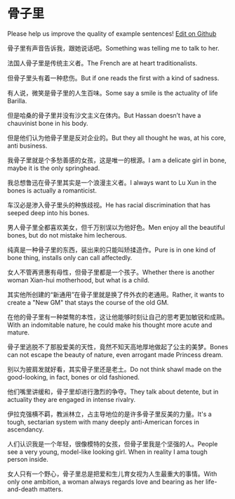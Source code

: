 # 骨子里

Please help us improve the quality of example sentences! [Edit on Github](https://github.com/jiyushe/jiyu-example-sentence-source/blob/main/chinese/guzili.md)

<p><span class="chinese">骨子里有声音告诉我，跟她说话吧。</span><span class="english">Something was telling me to talk to her.</span></p>

<p><span class="chinese">法国人骨子里是传统主义者。</span><span class="english">The French are at heart traditionalists.</span></p>

<p><span class="chinese">但骨子里头有着一种悲伤。</span><span class="english">But if one reads the first with a kind of sadness.</span></p>

<p><span class="chinese">有人说，微笑是骨子里的人生百味。</span><span class="english">Some say a smile is the actuality of life Barilla.</span></p>

<p><span class="chinese">但是哈桑的骨子里并没有沙文主义在体内。</span><span class="english">But Hassan doesn’t have a chauvinist bone in his body.</span></p>

<p><span class="chinese">但是他们认为他骨子里是反对企业的。</span><span class="english">But they all thought he was, at his core, anti business.</span></p>

<p><span class="chinese">我骨子里就是个多愁善感的女孩，这是唯一的根源。</span><span class="english">I am a delicate girl in bone, maybe it is the only springhead.</span></p>

<p><span class="chinese">我总想鲁迅在骨子里其实是一个浪漫主义者。</span><span class="english">I always want to Lu Xun in the bones is actually a romanticist.</span></p>

<p><span class="chinese">车汉必是渗入骨子里头的种族歧视。</span><span class="english">He has racial discrimination that has seeped deep into his bones.</span></p>

<p><span class="chinese">男人骨子里全都喜欢美女，但千万别误以为他好色。</span><span class="english">Men enjoy all the beautiful bones, but do not mistake him lecherous.</span></p>

<p><span class="chinese">纯真是一种骨子里的东西，装出来的只能叫矫揉造作。</span><span class="english">Pure is in one kind of bone thing, installs only can call affectedly.</span></p>

<p><span class="chinese">女人不管再贤惠有母性，但骨子里都是一个孩子。</span><span class="english">Whether there is another woman Xian-hui motherhood, but what is a child.</span></p>

<p><span class="chinese">其实他所创建的“新通用”在骨子里就是换了件外衣的老通用。</span><span class="english">Rather, it wants to create a "New GM" that stays the course of the old GM.</span></p>

<p><span class="chinese">在他的骨子里有一种桀骜的本性，这让他能够时刻让自己的思考更加敏锐和成熟。</span><span class="english">With an indomitable nature, he could make his thought more acute and mature.</span></p>

<p><span class="chinese">骨子里逃脱不了那股爱美的天性，竟然不知天高地厚地做起了公主的美梦。</span><span class="english">Bones can not escape the beauty of nature, even arrogant made Princess dream.</span></p>

<p><span class="chinese">别以为披肩发就好看，其实骨子里还是老土。</span><span class="english">Do not think shawl made on the good-looking, in fact, bones or old fashioned.</span></p>

<p><span class="chinese">他们嘴里讲缓和，骨子里却进行激烈的争夺。</span><span class="english">They talk about detente, but in actuality they are engaged in intense rivalry.</span></p>

<p><span class="chinese">伊拉克强横不羁，教派林立，占主导地位的是许多骨子里反美的力量。</span><span class="english">It's a tough, sectarian system with many deeply anti-American forces in ascendancy.</span></p>

<p><span class="chinese">人们认识我是一个年轻，很像模特的女孩，但骨子里我是个坚强的人。</span><span class="english">People see a very young, model-like looking girl. When in reality I ama tough person inside.</span></p>

<p><span class="chinese">女人只有一个野心，骨子里总是把爱和生儿育女视为人生最重大的事情。</span><span class="english">With only one ambition, a woman always regards love and bearing as her life-and-death matters.</span></p>

